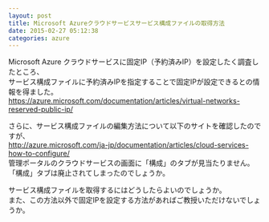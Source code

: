 ```yaml
---
layout: post
title: Microsoft Azureクラウドサービスサービス構成ファイルの取得方法
date: 2015-02-27 05:12:38
categories: azure
---
```

<!-- {% raw %} -->
<p>Microsoft Azure クラウドサービスに固定IP（予約済みIP）を設定したく調査したところ、<br>
サービス構成ファイルに予約済みIPを指定することで固定IPが設定できるとの情報を得ました。<br>
<a href="https://azure.microsoft.com/documentation/articles/virtual-networks-reserved-public-ip/" rel="nofollow">https://azure.microsoft.com/documentation/articles/virtual-networks-reserved-public-ip/</a></p>

<p>さらに、サービス構成ファイルの編集方法について以下のサイトを確認したのですが、<br>
<a href="http://azure.microsoft.com/ja-jp/documentation/articles/cloud-services-how-to-configure/" rel="nofollow">http://azure.microsoft.com/ja-jp/documentation/articles/cloud-services-how-to-configure/</a><br>
管理ポータルのクラウドサービスの画面に「構成」のタブが見当たりません。<br>
「構成」タブは廃止されてしまったのでしょうか。</p>

<p>サービス構成ファイルを取得するにはどうしたらよいのでしょうか。<br>
また、この方法以外で固定IPを設定する方法があればご教授いただけないでしょうか。</p>
<!-- {% endraw %} -->
